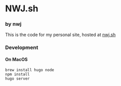 # NWJ.sh

### by nwj

This is the code for my personal site, hosted at [nwj.sh](https://nwj.sh)

### Development

#### On MacOS

```
brew install hugo node
npm install
hugo server
```
